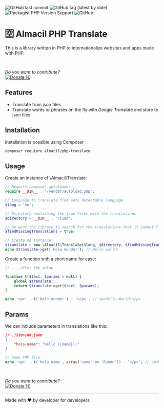 ![GitHub last commit](https://img.shields.io/github/last-commit/rubenperezlopez/almacil-php-translate)
![GitHub tag (latest by date)](https://img.shields.io/github/v/tag/rubenperezlopez/almacil-php-translate?label=last%20version)
![Packagist PHP Version Support](https://img.shields.io/packagist/php-v/almacil/php-translate)
![GitHub](https://img.shields.io/github/license/rubenperezlopez/almacil-php-translate)
# 🈳 Almacil PHP Translate

This is a library written in PHP to internationalize websites and apps made with PHP.

<br>

*Do you want to contribute?*<br>
[![Donate 1€](https://img.shields.io/badge/Buy%20me%20a%20coffee-1%E2%82%AC-brightgreen?logo=buymeacoffee&logoColor=white&labelColor=grey&style=for-the-badge
)](https://www.paypal.com/paypalme/rubenperezlopez/1?target=_blank)

## Features
- Translate from json files
- Translate words or phrases on the fly with *Google Translat*e and store to json files

## Installation
Installation is possible using Composer
```bash
composer requiere almacil/php-translate
```
## Usage
Create an instance of \Almacil\Translate:
```php
// Require composer autoloader
require __DIR__ . '/vendor/autoload.php';

// Language to translate from auto detectable language
$lang = 'en';

// Directory containing the json files with the translations
$directory = __DIR__ . '/i18n';

// We want the library to search for the translations that it cannot find in the files and to include the translations in the files
$findMissingTranslations = true;

// Create de instance
$translate = new \Almacil\Translate($lang, $directory, $findMissingTranslations);
echo $translate->get('Hola mundo!'); // Hello world!
```
Create a function with a short name for ease:
```php
// ... after the setup

function t($text, $params = null) {
    global $translate;
    return $translate->get($text, $params);
}

echo '<p>' . t('Hola mundo!') . '</p>'; // <p>Hello World!</p>
```

## Params
We can include parameters in translations like this:
```json
// ./i18n/en.json
{
    "hola-name": "Hello {{name}}!"
}
```
```php
// Some PHP file
echo '<p>' . t('hola-name', array('name' => 'Rubén')) . '</p>'; // <p>Hello Rubén!</p>
```

<br>

*Do you want to contribute?*<br>
[![Donate 1€](https://img.shields.io/badge/Buy%20me%20a%20coffee-1%E2%82%AC-brightgreen?logo=buymeacoffee&logoColor=white&labelColor=grey&style=for-the-badge
)](https://www.paypal.com/paypalme/rubenperezlopez/1?target=_blank)

---

Made with ❤️ by developer for developers
